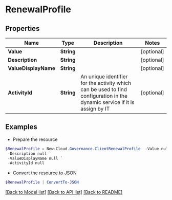 # RenewalProfile
## Properties

Name | Type | Description | Notes
------------ | ------------- | ------------- | -------------
**Value** | **String** |  | [optional] 
**Description** | **String** |  | [optional] 
**ValueDisplayName** | **String** |  | [optional] 
**ActivityId** | **String** | An unique identifier for the activity which can be used to find configuration in the dynamic service if it is assign by IT | [optional] 

## Examples

- Prepare the resource
```powershell
$RenewalProfile = New-Cloud.Governance.ClientRenewalProfile  -Value null `
 -Description null `
 -ValueDisplayName null `
 -ActivityId null
```

- Convert the resource to JSON
```powershell
$RenewalProfile | ConvertTo-JSON
```

[[Back to Model list]](../README.md#documentation-for-models) [[Back to API list]](../README.md#documentation-for-api-endpoints) [[Back to README]](../README.md)


